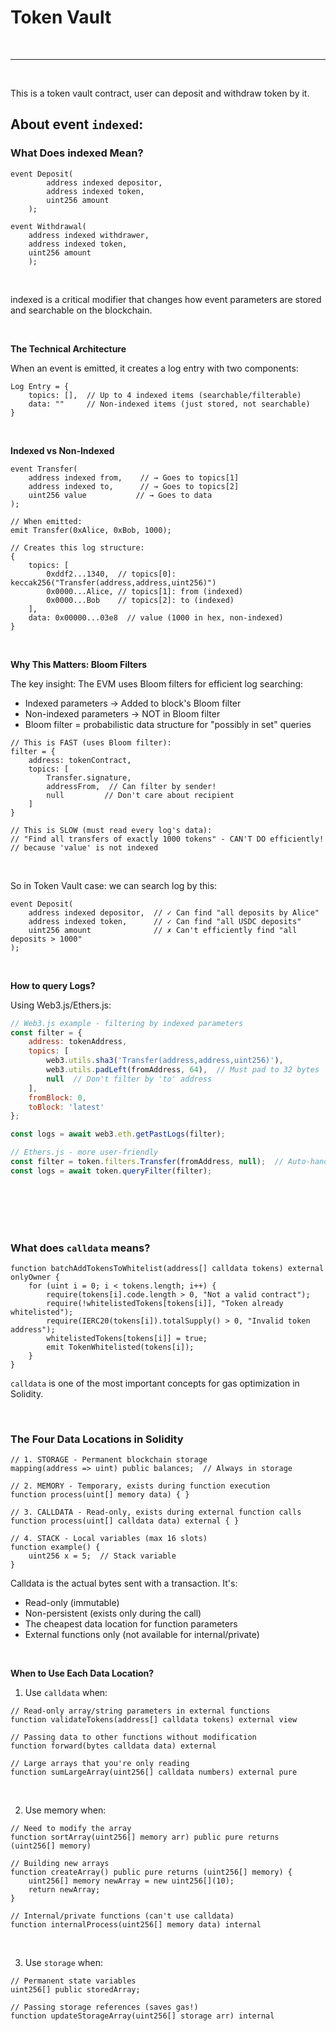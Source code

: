 # Token Vault

<br>

---

<br>

This is a token vault contract, user can deposit and withdraw token by it.

## About event `indexed`:

### What Does indexed Mean?

```solidity
event Deposit(
        address indexed depositor,
        address indexed token,
        uint256 amount
    );
    
event Withdrawal(
    address indexed withdrawer,
    address indexed token,
    uint256 amount
    );
```

<br>

indexed is a critical modifier that changes how event parameters are stored and searchable on the blockchain.

<br>

**The Technical Architecture**

When an event is emitted, it creates a log entry with two components:

```solidity
Log Entry = {
    topics: [],  // Up to 4 indexed items (searchable/filterable)
    data: ""     // Non-indexed items (just stored, not searchable)
}
```

<br>

**Indexed vs Non-Indexed**

```solidity
event Transfer(
    address indexed from,    // → Goes to topics[1]
    address indexed to,      // → Goes to topics[2]
    uint256 value           // → Goes to data
);

// When emitted:
emit Transfer(0xAlice, 0xBob, 1000);

// Creates this log structure:
{
    topics: [
        0xddf2...1340,  // topics[0]: keccak256("Transfer(address,address,uint256)")
        0x0000...Alice, // topics[1]: from (indexed)
        0x0000...Bob    // topics[2]: to (indexed)
    ],
    data: 0x00000...03e8  // value (1000 in hex, non-indexed)
}
```

<br>

**Why This Matters: Bloom Filters**

The key insight: The EVM uses Bloom filters for efficient log searching:

* Indexed parameters → Added to block's Bloom filter
* Non-indexed parameters → NOT in Bloom filter
* Bloom filter = probabilistic data structure for "possibly in set" queries

```
// This is FAST (uses Bloom filter):
filter = {
    address: tokenContract,
    topics: [
        Transfer.signature,
        addressFrom,  // Can filter by sender!
        null         // Don't care about recipient
    ]
}

// This is SLOW (must read every log's data):
// "Find all transfers of exactly 1000 tokens" - CAN'T DO efficiently!
// because 'value' is not indexed
```

<br>

So in Token Vault case: we can search log by this:

```solidity
event Deposit(
    address indexed depositor,  // ✓ Can find "all deposits by Alice"
    address indexed token,      // ✓ Can find "all USDC deposits"
    uint256 amount              // ✗ Can't efficiently find "all deposits > 1000"
);
```

<br>

**How to query Logs?**

Using Web3.js/Ethers.js:

```js
// Web3.js example - filtering by indexed parameters
const filter = {
    address: tokenAddress,
    topics: [
        web3.utils.sha3('Transfer(address,address,uint256)'),
        web3.utils.padLeft(fromAddress, 64),  // Must pad to 32 bytes
        null  // Don't filter by 'to' address
    ],
    fromBlock: 0,
    toBlock: 'latest'
};

const logs = await web3.eth.getPastLogs(filter);

// Ethers.js - more user-friendly
const filter = token.filters.Transfer(fromAddress, null);  // Auto-handles padding!
const logs = await token.queryFilter(filter);
```

<br>
<br>
<br>
<br>

### What does `calldata` means?

```solidity
function batchAddTokensToWhitelist(address[] calldata tokens) external onlyOwner {
    for (uint i = 0; i < tokens.length; i++) {
        require(tokens[i].code.length > 0, "Not a valid contract");
        require(!whitelistedTokens[tokens[i]], "Token already whitelisted");
        require(IERC20(tokens[i]).totalSupply() > 0, "Invalid token address");
        whitelistedTokens[tokens[i]] = true;
        emit TokenWhitelisted(tokens[i]);
    }
}
```

`calldata` is one of the most important concepts for gas optimization in Solidity. 

<br>

### The Four Data Locations in Solidity

```solidity
// 1. STORAGE - Permanent blockchain storage
mapping(address => uint) public balances;  // Always in storage

// 2. MEMORY - Temporary, exists during function execution
function process(uint[] memory data) { }

// 3. CALLDATA - Read-only, exists during external function calls
function process(uint[] calldata data) external { }

// 4. STACK - Local variables (max 16 slots)
function example() {
    uint256 x = 5;  // Stack variable
}
```

Calldata is the actual bytes sent with a transaction. It's:

* Read-only (immutable)
* Non-persistent (exists only during the call)
* The cheapest data location for function parameters
* External functions only (not available for internal/private)


<br>

**When to Use Each Data Location?**

1. Use `calldata` when:

```solidity
// Read-only array/string parameters in external functions
function validateTokens(address[] calldata tokens) external view

// Passing data to other functions without modification
function forward(bytes calldata data) external

// Large arrays that you're only reading
function sumLargeArray(uint256[] calldata numbers) external pure
```

<br>

2. Use memory when:

```solidity
// Need to modify the array
function sortArray(uint256[] memory arr) public pure returns (uint256[] memory)

// Building new arrays
function createArray() public pure returns (uint256[] memory) {
    uint256[] memory newArray = new uint256[](10);
    return newArray;
}

// Internal/private functions (can't use calldata)
function internalProcess(uint256[] memory data) internal
```

<br>

3. Use `storage` when:

```solidity
// Permanent state variables
uint256[] public storedArray;

// Passing storage references (saves gas!)
function updateStorageArray(uint256[] storage arr) internal
```